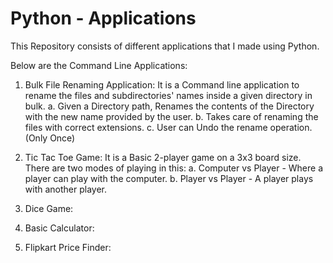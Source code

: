 # Python - Applications
This Repository consists of different applications that I made using Python.

Below are the Command Line Applications:
1. Bulk File Renaming Application: It is a Command line application to rename the files and subdirectories' names inside a given directory in bulk.
    a. Given a Directory path, Renames the contents of the Directory with the new name provided by the user.
    b. Takes care of renaming the files with correct extensions.
    c. User can Undo the rename operation.(Only Once)
  
2. Tic Tac Toe Game: It is a Basic 2-player game on a 3x3 board size. There are two modes of playing in this:
    a. Computer vs Player - Where a player can play with the computer.
    b. Player vs Player - A player plays with another player.

3. Dice Game:

4. Basic Calculator: 

5. Flipkart Price Finder:
